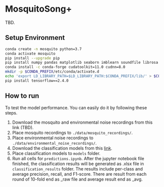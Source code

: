 # MosquitoSong+

TBD.

## Setup Environment
```bash
conda create -n mosquito python=3.7
conda activate mosquito
pip install --upgrade pip
pip install numpy pandas matplotlib seaborn imblearn soundfile librosa jupyterlab
conda install -c conda-forge cudatoolkit=11.0 cudnn=8.0
mkdir -p $CONDA_PREFIX/etc/conda/activate.d
echo 'export LD_LIBRARY_PATH=$LD_LIBRARY_PATH:$CONDA_PREFIX/lib/' > $CONDA_PREFIX/etc/conda/activate.d/env_vars.sh
pip install tensorflow==2.4.0
```

## How to run
To test the model performance. You can easily do it by following these steps.
1.	Download the mosquito and environmental noise recordings from this link (TBD). 
1.	Place mosquito recordings to `./data/mosquito_recordings/`. 
1.	Place environmental noise recordings to `./data/environmental_noise_recordings/`. 
1.	Download the classification models from this [link](https://drive.google.com/drive/folders/1TfLHtHpVAfus6msjiDjgdeQHT9m3gnX7?usp=sharing).
1.	Place classification models to `models` folder.
1.	Run all cells for `predictions.ipynb`. 
After the jupyter notebook file finished, the classification results will be generated as .xlsx file in `classification_results` folder. The results include per-class and average precision, recall, and F1-score. There are result from each round of 10-fold end as _raw file and average result end as _avg.
